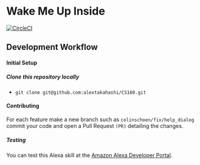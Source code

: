 Wake Me Up Inside
===================

[![CircleCI](https://circleci.com/gh/alextakahashi/CS160.svg?style=svg&circle-token=ce788bfb7742f8bd709b8785a4d44470726b718c)](https://circleci.com/gh/alextakahashi/CS160)

Development Workflow
----------------


####  Initial Setup

##### Clone this repository locally

 - `git clone git@github.com:alextakahashi/CS160.git`

#### Contributing

For each feature make a new branch such as `colinschoen/fix/help_dialog` commit your code and open a Pull Request `(PR)`  detailing the changes. 

##### Testing

You can test this Alexa skill at the [Amazon Alexa Developer Portal](https://developer.amazon.com/alexa). 
